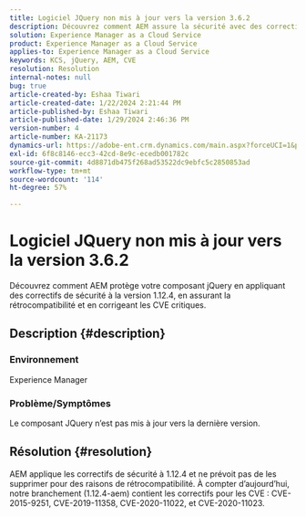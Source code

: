 ```yaml
---
title: Logiciel JQuery non mis à jour vers la version 3.6.2
description: Découvrez comment AEM assure la sécurité avec des correctifs sur jQuery 1.12.4, en maintenant la rétrocompatibilité.
solution: Experience Manager as a Cloud Service
product: Experience Manager as a Cloud Service
applies-to: Experience Manager as a Cloud Service
keywords: KCS, jQuery, AEM, CVE
resolution: Resolution
internal-notes: null
bug: true
article-created-by: Eshaa Tiwari
article-created-date: 1/22/2024 2:21:44 PM
article-published-by: Eshaa Tiwari
article-published-date: 1/29/2024 2:46:36 PM
version-number: 4
article-number: KA-21173
dynamics-url: https://adobe-ent.crm.dynamics.com/main.aspx?forceUCI=1&pagetype=entityrecord&etn=knowledgearticle&id=aa4f3d8c-31b9-ee11-a569-6045bd006b3d
exl-id: 6f8c8146-ecc3-42cd-8e9c-ecedb001782c
source-git-commit: 4d8871db475f268ad53522dc9ebfc5c2850853ad
workflow-type: tm+mt
source-wordcount: '114'
ht-degree: 57%

---
```


# Logiciel JQuery non mis à jour vers la version 3.6.2


Découvrez comment AEM protège votre composant jQuery en appliquant des correctifs de sécurité à la version 1.12.4, en assurant la rétrocompatibilité et en corrigeant les CVE critiques.

## Description {#description}


### <b>Environnement</b>

Experience Manager

### <b>Problème/Symptômes</b>

Le composant JQuery n’est pas mis à jour vers la dernière version.


## Résolution {#resolution}


AEM applique les correctifs de sécurité à 1.12.4 et ne prévoit pas de les supprimer pour des raisons de rétrocompatibilité. À compter d’aujourd’hui, notre branchement (1.12.4-aem) contient les correctifs pour les CVE : CVE-2015-9251, CVE-2019-11358, CVE-2020-11022, et CVE-2020-11023.
